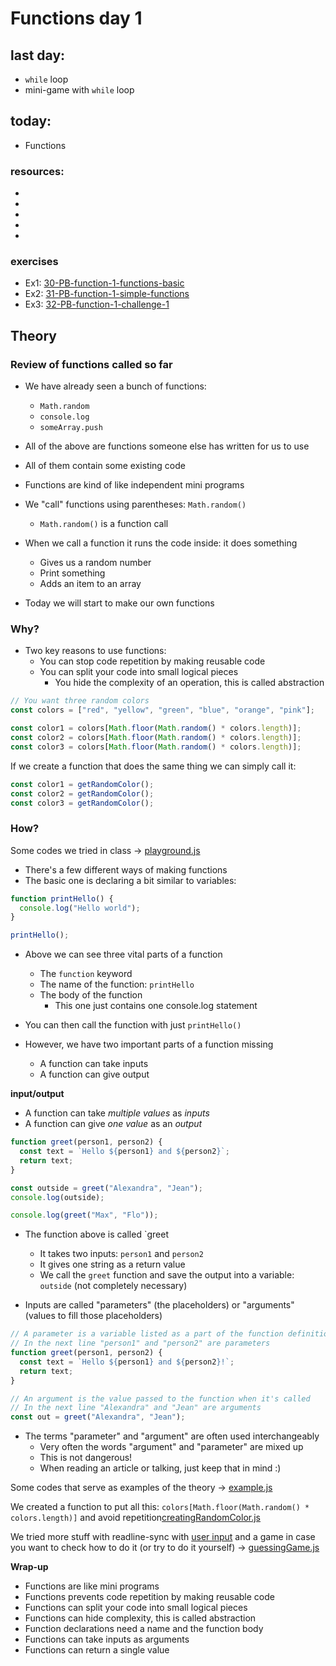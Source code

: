 # Functions day 1

## last day:

- `while` loop
- mini-game with `while` loop

## today:

- Functions

### resources:

- []()
- []()
- []()
- []()
- []()

### exercises

- Ex1: [30-PB-function-1-functions-basic](https://classroom.github.com/a/fJVEvgOy)
- Ex2: [31-PB-function-1-simple-functions](https://classroom.github.com/a/arh5Ezh1)
- Ex3: [32-PB-function-1-challenge-1](https://classroom.github.com/a/6hl2PtAg)

## Theory

### Review of functions called so far

- We have already seen a bunch of functions:

  - `Math.random`
  - `console.log`
  - `someArray.push`

- All of the above are functions someone else has written for us to use
- All of them contain some existing code
- Functions are kind of like independent mini programs

- We "call" functions using parentheses: `Math.random()`

  - `Math.random()` is a function call

- When we call a function it runs the code inside: it does something

  - Gives us a random number
  - Print something
  - Adds an item to an array

- Today we will start to make our own functions

### Why?

- Two key reasons to use functions:
  - You can stop code repetition by making reusable code
  - You can split your code into small logical pieces
    - You hide the complexity of an operation, this is called abstraction

```javascript
// You want three random colors
const colors = ["red", "yellow", "green", "blue", "orange", "pink"];

const color1 = colors[Math.floor(Math.random() * colors.length)];
const color2 = colors[Math.floor(Math.random() * colors.length)];
const color3 = colors[Math.floor(Math.random() * colors.length)];
```

If we create a function that does the same thing we can simply call it:

```javascript
const color1 = getRandomColor();
const color2 = getRandomColor();
const color3 = getRandomColor();
```

### How?

Some codes we tried in class -> [playground.js](playground.js)

- There's a few different ways of making functions
- The basic one is declaring a bit similar to variables:

```javascript
function printHello() {
  console.log("Hello world");
}

printHello();
```

- Above we can see three vital parts of a function

  - The `function` keyword
  - The name of the function: `printHello`
  - The body of the function
    - This one just contains one console.log statement

- You can then call the function with just `printHello()`

- However, we have two important parts of a function missing
  - A function can take inputs
  - A function can give output

**input/output**

- A function can take _multiple values_ as _inputs_
- A function can give _one value_ as an _output_

```javascript
function greet(person1, person2) {
  const text = `Hello ${person1} and ${person2}`;
  return text;
}

const outside = greet("Alexandra", "Jean");
console.log(outside);

console.log(greet("Max", "Flo"));
```

- The function above is called `greet

  - It takes two inputs: `person1` and `person2`
  - It gives one string as a return value
  - We call the `greet` function and save the output into a variable: `outside` (not completely necessary)

- Inputs are called "parameters" (the placeholders) or "arguments" (values to fill those placeholders)

```javascript
// A parameter is a variable listed as a part of the function definition
// In the next line "person1" and "person2" are parameters
function greet(person1, person2) {
  const text = `Hello ${person1} and ${person2}!`;
  return text;
}

// An argument is the value passed to the function when it's called
// In the next line "Alexandra" and "Jean" are arguments
const out = greet("Alexandra", "Jean");
```

- The terms "parameter" and "argument" are often used interchangeably
    - Very often the words "argument" and "parameter" are mixed up
    - This is not dangerous!
    - When reading an article or talking, just keep that in mind :)

Some codes that serve as examples of the theory -> [example.js](example.js)

We created a function to put all this: `colors[Math.floor(Math.random() * colors.length)]` and avoid repetition[creatingRandomColor.js](creatingRandomColor.js)


We tried more stuff with readline-sync with [user input](./readline-sync/userInputFunctions.js) and a game in case you want to check how to do it (or try to do it yourself) -> [guessingGame.js](./readline-sync/guessingGame.js)

**Wrap-up**
- Functions are like mini programs
- Functions prevents code repetition by making reusable code
- Functions can split your code into small logical pieces
- Functions can hide complexity, this is called abstraction
- Function declarations need a name and the function body
- Functions can take inputs as arguments
- Functions can return a single value